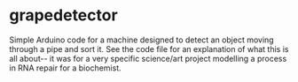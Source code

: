 grapedetector
=============

Simple Arduino code for a machine designed to detect an object moving through a pipe and sort it. 
See the code file for an explanation of what this is all about-- it was for a very specific science/art project
modelling a process in RNA repair for a biochemist.

